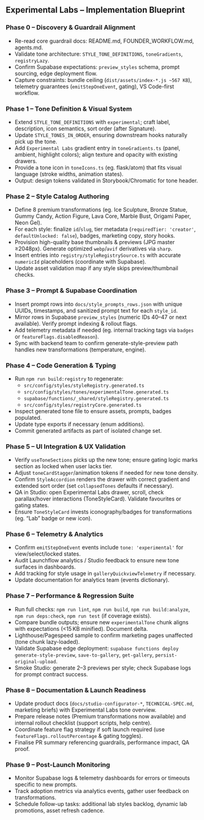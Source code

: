 ## Experimental Labs – Implementation Blueprint

### Phase 0 – Discovery & Guardrail Alignment
- Re-read core guardrail docs: README.md, FOUNDER_WORKFLOW.md, agents.md.
- Validate tone architecture: `STYLE_TONE_DEFINITIONS`, `toneGradients`, `registryLazy`.
- Confirm Supabase expectations: `preview_styles` schema, prompt sourcing, edge deployment flow.
- Capture constraints: bundle ceiling (`dist/assets/index-*.js ~567 KB`), telemetry guarantees (`emitStepOneEvent`, gating), VS Code-first workflow.

### Phase 1 – Tone Definition & Visual System
- Extend `STYLE_TONE_DEFINITIONS` with `experimental`; craft label, description, icon semantics, sort order (after Signature).
- Update `STYLE_TONES_IN_ORDER`, ensuring downstream hooks naturally pick up the tone.
- Add `Experimental Labs` gradient entry in `toneGradients.ts` (panel, ambient, highlight colors); align texture and opacity with existing drawers.
- Provide a tone icon in `toneIcons.ts` (eg. flask/atom) that fits visual language (stroke widths, animation states).
- Output: design tokens validated in Storybook/Chromatic for tone header.

### Phase 2 – Style Catalog Authoring
- Define 8 premium transformations (eg. Ice Sculpture, Bronze Statue, Gummy Candy, Action Figure, Lava Core, Marble Bust, Origami Paper, Neon Gel).
- For each style: finalize `id`/`slug`, tier metadata (`requiredTier: 'creator'`, `defaultUnlocked: false`), badges, marketing copy, story hooks.
- Provision high-quality base thumbnails & previews (JPG master ≥2048px). Generate optimized `webp`/`avif` derivatives via `sharp`.
- Insert entries into `registry/styleRegistrySource.ts` with accurate `numericId` placeholders (coordinate with Supabase).
- Update asset validation map if any style skips preview/thumbnail checks.

### Phase 3 – Prompt & Supabase Coordination
- Insert prompt rows into `docs/style_prompts_rows.json` with unique UUIDs, timestamps, and sanitized prompt text for each `style_id`.
- Mirror rows in Supabase `preview_styles` (numeric IDs 40–47 or next available). Verify prompt indexing & rollout flags.
- Add telemetry metadata if needed (eg. internal tracking tags via `badges` or `featureFlags.disabledReason`).
- Sync with backend team to confirm generate-style-preview path handles new transformations (temperature, engine).

### Phase 4 – Code Generation & Typing
- Run `npm run build:registry` to regenerate:
  - `src/config/styles/styleRegistry.generated.ts`
  - `src/config/styles/tones/experimentalTone.generated.ts`
  - `supabase/functions/_shared/styleRegistry.generated.ts`
  - `src/config/styles/registryCore.generated.ts`
- Inspect generated tone file to ensure assets, prompts, badges populated.
- Update type exports if necessary (enum additions).
- Commit generated artifacts as part of isolated change set.

### Phase 5 – UI Integration & UX Validation
- Verify `useToneSections` picks up the new tone; ensure gating logic marks section as locked when user lacks tier.
- Adjust `toneCardStagger`/animation tokens if needed for new tone density.
- Confirm `StyleAccordion` renders the drawer with correct gradient and extended sort order (set `collapsedTones` defaults if necessary).
- QA in Studio: open Experimental Labs drawer, scroll, check parallax/hover interactions (ToneStyleCard). Validate favourites or gating states.
- Ensure `ToneStyleCard` invests iconography/badges for transformations (eg. “Lab” badge or new icon).

### Phase 6 – Telemetry & Analytics
- Confirm `emitStepOneEvent` events include `tone: 'experimental'` for view/select/locked states.
- Audit Launchflow analytics / Studio feedback to ensure new tone surfaces in dashboards.
- Add tracking for style usage in `galleryQuickviewTelemetry` if necessary.
- Update documentation for analytics team (events dictionary).

### Phase 7 – Performance & Regression Suite
- Run full checks: `npm run lint`, `npm run build`, `npm run build:analyze`, `npm run deps:check`, `npm run test` (if coverage exists).
- Compare bundle outputs; ensure new `experimentalTone` chunk aligns with expectations (<15 KB minified). Document delta.
- Lighthouse/Pagespeed sample to confirm marketing pages unaffected (tone chunk lazy-loaded).
- Validate Supabase edge deployment: `supabase functions deploy generate-style-preview`, `save-to-gallery`, `get-gallery`, `persist-original-upload`.
- Smoke Studio: generate 2–3 previews per style; check Supabase logs for prompt contract success.

### Phase 8 – Documentation & Launch Readiness
- Update product docs (`docs/studio-configurator-*`, `TECHNICAL-SPEC.md`, marketing briefs) with Experimental Labs tone overview.
- Prepare release notes (Premium transformations now available) and internal rollout checklist (support scripts, help centre).
- Coordinate feature flag strategy if soft launch required (use `featureFlags.rolloutPercentage` & gating toggles).
- Finalise PR summary referencing guardrails, performance impact, QA proof.

### Phase 9 – Post-Launch Monitoring
- Monitor Supabase logs & telemetry dashboards for errors or timeouts specific to new prompts.
- Track adoption metrics via analytics events, gather user feedback on transformations.
- Schedule follow-up tasks: additional lab styles backlog, dynamic lab promotions, asset refresh cadence.

